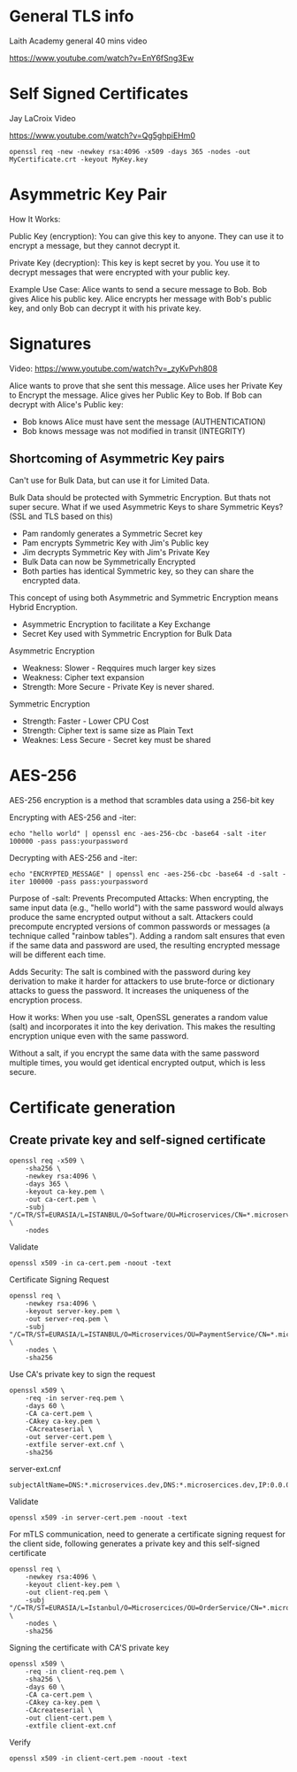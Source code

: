 # General TLS info

Laith Academy general 40 mins video

https://www.youtube.com/watch?v=EnY6fSng3Ew

# Self Signed Certificates

Jay LaCroix Video

https://www.youtube.com/watch?v=Qg5ghpiEHm0

```
openssl req -new -newkey rsa:4096 -x509 -days 365 -nodes -out MyCertificate.crt -keyout MyKey.key
```

# Asymmetric Key Pair

How It Works:

Public Key (encryption): You can give this key to anyone. They can use it to encrypt a message, but they cannot decrypt it.

Private Key (decryption): This key is kept secret by you. You use it to decrypt messages that were encrypted with your public key.

Example Use Case:
Alice wants to send a secure message to Bob. Bob gives Alice his public key. Alice encrypts her message with Bob's public key, and only Bob can decrypt it with his private key.

# Signatures

Video: https://www.youtube.com/watch?v=_zyKvPvh808

Alice wants to prove that she sent this message. Alice uses her Private Key to Encrypt the message. Alice gives her Public Key to Bob. If Bob can decrypt with Alice's Public key:

* Bob knows Alice must have sent the message (AUTHENTICATION)
* Bob knows message was not modified in transit (INTEGRITY)

## Shortcoming of Asymmetric Key pairs

Can't use for Bulk Data, but can use it for Limited Data.

Bulk Data should be protected with Symmetric Encryption. But thats not super secure. 
What if we used Asymmetric Keys to share Symmetric Keys? (SSL and TLS based on this)

* Pam randomly generates a Symmetric Secret key
* Pam encrypts Symmetric Key with Jim's Public key
* Jim decrypts Symmetric Key with Jim's Private Key
* Bulk Data can now be Symmetrically Encrypted
* Both parties has identical Symmetric key, so they can share the encrypted data.

This concept of using both Asymmetric and Symmetric Encryption means Hybrid Encryption.

* Asymmetric Encryption to facilitate a Key Exchange
* Secret Key used with Symmetric Encryption for Bulk Data

Asymmetric Encryption

* Weakness: Slower - Reqquires much larger key sizes
* Weakness: Cipher text expansion
* Strength: More Secure - Private Key is never shared.

Symmetric Encryption

* Strength: Faster - Lower CPU Cost
* Strength: Cipher text is same size as Plain Text
* Weaknes: Less Secure - Secret key must be shared

# AES-256 
AES-256 encryption is a method that scrambles data using a 256-bit key

Encrypting with AES-256 and -iter:

```
echo "hello world" | openssl enc -aes-256-cbc -base64 -salt -iter 100000 -pass pass:yourpassword
```

Decrypting with AES-256 and -iter:

```
echo "ENCRYPTED_MESSAGE" | openssl enc -aes-256-cbc -base64 -d -salt -iter 100000 -pass pass:yourpassword
```

<p>Purpose of -salt:
Prevents Precomputed Attacks: When encrypting, the same input data (e.g., "hello world") with the same password would always produce the same encrypted output without a salt. Attackers could precompute encrypted versions of common passwords or messages (a technique called "rainbow tables"). Adding a random salt ensures that even if the same data and password are used, the resulting encrypted message will be different each time.

Adds Security: The salt is combined with the password during key derivation to make it harder for attackers to use brute-force or dictionary attacks to guess the password. It increases the uniqueness of the encryption process.

How it works:
When you use -salt, OpenSSL generates a random value (salt) and incorporates it into the key derivation. This makes the resulting encryption unique even with the same password.

Without a salt, if you encrypt the same data with the same password multiple times, you would get identical encrypted output, which is less secure.
</p>

# Certificate generation

## Create private key and self-signed certificate

```
openssl req -x509 \
    -sha256 \
    -newkey rsa:4096 \
    -days 365 \
    -keyout ca-key.pem \
    -out ca-cert.pem \
    -subj "/C=TR/ST=EURASIA/L=ISTANBUL/O=Software/OU=Microservices/CN=*.microservices.dev/emailAddress=test@test.com" \
    -nodes
```

Validate

```
openssl x509 -in ca-cert.pem -noout -text
```

Certificate Signing Request

```
openssl req \
    -newkey rsa:4096 \
    -keyout server-key.pem \
    -out server-req.pem \
    -subj "/C=TR/ST=EURASIA/L=ISTANBUL/O=Microservices/OU=PaymentService/CN=*.microservices.dev/emailAddress=test@test.com" \
    -nodes \
    -sha256
```

Use CA's private key to sign the request

```
openssl x509 \
    -req -in server-req.pem \
    -days 60 \
    -CA ca-cert.pem \
    -CAkey ca-key.pem \
    -CAcreateserial \
    -out server-cert.pem \
    -extfile server-ext.cnf \
    -sha256
```

server-ext.cnf

```
subjectAltName=DNS:*.microservices.dev,DNS:*.microsercices.dev,IP:0.0.0.0
```

Validate

```
openssl x509 -in server-cert.pem -noout -text
```

For mTLS communication, need to generate a certificate signing request for the client side, following generates a private key and this self-signed certificate

```
openssl req \
    -newkey rsa:4096 \
    -keyout client-key.pem \
    -out client-req.pem \
    -subj "/C=TR/ST=EURASIA/L=Istanbul/O=Microsercices/OU=OrderService/CN=*.microservices.dev/emailAddress=test@test.com" \
    -nodes \
    -sha256
```

Signing the certificate with CA'S private key

```
openssl x509 \
    -req -in client-req.pem \
    -sha256 \
    -days 60 \
    -CA ca-cert.pem \
    -CAkey ca-key.pem \
    -CAcreateserial \
    -out client-cert.pem \
    -extfile client-ext.cnf
```

Verify

```
openssl x509 -in client-cert.pem -noout -text
```
